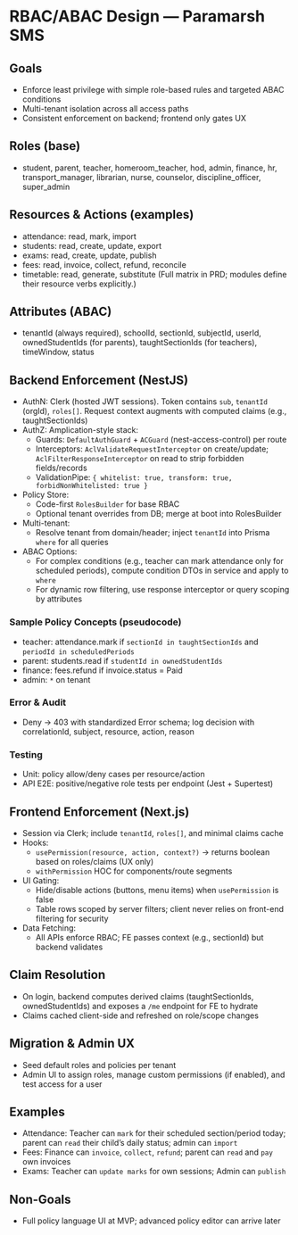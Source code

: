 # RBAC/ABAC Design — Paramarsh SMS

## Goals
- Enforce least privilege with simple role-based rules and targeted ABAC conditions
- Multi-tenant isolation across all access paths
- Consistent enforcement on backend; frontend only gates UX

## Roles (base)
- student, parent, teacher, homeroom_teacher, hod, admin, finance, hr, transport_manager, librarian, nurse, counselor, discipline_officer, super_admin

## Resources & Actions (examples)
- attendance: read, mark, import
- students: read, create, update, export
- exams: read, create, update, publish
- fees: read, invoice, collect, refund, reconcile
- timetable: read, generate, substitute
(Full matrix in PRD; modules define their resource verbs explicitly.)

## Attributes (ABAC)
- tenantId (always required), schoolId, sectionId, subjectId, userId, ownedStudentIds (for parents), taughtSectionIds (for teachers), timeWindow, status

## Backend Enforcement (NestJS)
- AuthN: Clerk (hosted JWT sessions). Token contains `sub`, `tenantId` (orgId), `roles[]`. Request context augments with computed claims (e.g., taughtSectionIds)
- AuthZ: Amplication-style stack:
  - Guards: `DefaultAuthGuard` + `ACGuard` (nest-access-control) per route
  - Interceptors: `AclValidateRequestInterceptor` on create/update; `AclFilterResponseInterceptor` on read to strip forbidden fields/records
  - ValidationPipe: `{ whitelist: true, transform: true, forbidNonWhitelisted: true }`
- Policy Store:
  - Code-first `RolesBuilder` for base RBAC
  - Optional tenant overrides from DB; merge at boot into RolesBuilder
- Multi-tenant:
  - Resolve tenant from domain/header; inject `tenantId` into Prisma `where` for all queries
- ABAC Options:
  - For complex conditions (e.g., teacher can mark attendance only for scheduled periods), compute condition DTOs in service and apply to `where`
  - For dynamic row filtering, use response interceptor or query scoping by attributes

### Sample Policy Concepts (pseudocode)
- teacher: attendance.mark if `sectionId in taughtSectionIds` and `periodId in scheduledPeriods`
- parent: students.read if `studentId in ownedStudentIds`
- finance: fees.refund if invoice.status = Paid
- admin: `*` on tenant

### Error & Audit
- Deny → 403 with standardized Error schema; log decision with correlationId, subject, resource, action, reason

### Testing
- Unit: policy allow/deny cases per resource/action
- API E2E: positive/negative role tests per endpoint (Jest + Supertest)

## Frontend Enforcement (Next.js)
- Session via Clerk; include `tenantId`, `roles[]`, and minimal claims cache
- Hooks:
  - `usePermission(resource, action, context?)` → returns boolean based on roles/claims (UX only)
  - `withPermission` HOC for components/route segments
- UI Gating:
  - Hide/disable actions (buttons, menu items) when `usePermission` is false
  - Table rows scoped by server filters; client never relies on front-end filtering for security
- Data Fetching:
  - All APIs enforce RBAC; FE passes context (e.g., sectionId) but backend validates

## Claim Resolution
- On login, backend computes derived claims (taughtSectionIds, ownedStudentIds) and exposes a `/me` endpoint for FE to hydrate
- Claims cached client-side and refreshed on role/scope changes

## Migration & Admin UX
- Seed default roles and policies per tenant
- Admin UI to assign roles, manage custom permissions (if enabled), and test access for a user

## Examples
- Attendance: Teacher can `mark` for their scheduled section/period today; parent can `read` their child’s daily status; admin can `import`
- Fees: Finance can `invoice`, `collect`, `refund`; parent can `read` and `pay` own invoices
- Exams: Teacher can `update marks` for own sessions; Admin can `publish`

## Non-Goals
- Full policy language UI at MVP; advanced policy editor can arrive later

